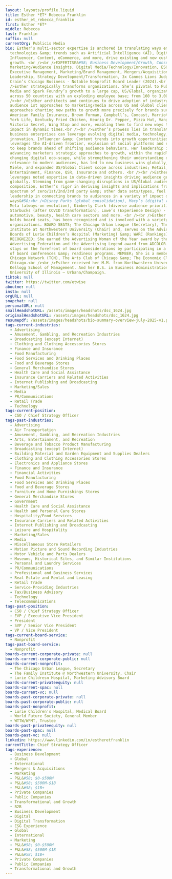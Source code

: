 ```yaml
---
layout: layouts/profile.liquid
title: Esther *ET* Rebecca Franklin
id: esther_et_rebecca_franklin
first: Esther *ET*
middle: Rebecca
last: Franklin
suffix: null
currentOrg: Publicis Media
bio: Esther’s multi-sector expertise is anchored in translating ways emerging
  technologies &amp; trends such as Artificial Intelligence (AI), Digital Media,
  Influencer, Content, eCommerce, and more, drive existing and new customer
  growth. <br /><br />EXPERTISE&#58; Business Development/Growth, Consumer
  Marketing/Audience Insights, Digital Media/Technology/Innovation, ESG,
  Executive Management, Marketing/Brand Management, Mergers/Acquisitions, Senior
  Leadership, Strategy Development/Transformation, 3x Cannes Lions Judge,
  Crain’s Chicago Business - Notable Nonprofit Board Leader (2024).<br /><br
  />Esther strategically transforms organizations. She’s pivotal to Publicis
  Media and Spark Foundry’s growth to a large cap, US/Global, organization,
  across 50 countries with an exploding employee base; from 160 to 3,000+. <br
  /><br />Esther architects and continues to drive adoption of industry-leading,
  audience 1st approaches to marketing/media across US and Global clients -
  approaches charting new paths to growth more precisely for brands such as;
  American Family Insurance, Brown Forman, Campbell’s, Comcast, Marriott, New
  York Life, Kentucky Fried Chicken, Keurig Dr. Pepper, Pizza Hut, Vanguard,
  Victoria Secret, Wing Stop and more, enabling them to find new ways to deliver
  impact in dynamic times.<br /><br />Esther’s prowess lies in translating ways
  business enterprises can leverage evolving digital media, technology,
  innovation, Influencer &amp; Content trends into growth opportunities. She
  leverages the AI-driven frontier, explosion of social platforms and eCommerce
  to keep brands ahead of shifting audience behaviors. Her leadership in
  advancing marketers strategic approaches to growth, within the rapidly
  changing digital eco-scape, while strengthening their understanding of its
  relevance to modern audiences, has led to new business wins globally, such as
  Miele, and expanded US/Global Client scope across industries; Retail, CPG,
  Entertainment, Finance, QSR, Insurance and others. <br /><br />Esther
  leverages noted expertise in data-driven insights driving audience growth
  globally. Stemming from game-changing disruptions in US/Global audience
  composition, Esther’s rigor in deriving insights and implications from a broad
  spectrum of zero/1st/2nd/3rd party &amp; other data sets/types, fuel her
  leadership in connecting brands to audiences in a variety of impact driving
  ways&#58;<br />Disney Parks (global consolidation), Macy’s (digital retail),
  Meta (always-on evolution), Kimberly Clark (diverse audience prioritization),
  Starbucks (after COVID transformation), Lowe’s (Experience Design) -
  automotive, beauty, health care sectors and more. <br /><br />Esther currently
  holds board seats, has been recognized and is involved with a variety of
  organizations. BOARD SEATS; The Chicago Urban League (Secretary), The Family
  Institute at Northwestern University (Chair) and, serves on the Advisory
  Boards of Lurie Children’s Hospital (Marketing) &amp; WARC (Rankings).
  RECOGNIZED; She earned the Advertising Woman of the Year award by the Chicago
  Advertising Federation and the Advertising Legend award from ADCOLOR. She
  stays on the forefront of board considerations by participating in a variety
  of board conferences &amp; readiness programs. MEMBER; She is a member of The
  Chicago Network (TCN), The Arts Club of Chicago &amp; The Economic Club of
  Chicago.<br /><br />Esther received her M.M. from Northwestern University –
  Kellogg School of Management. And her B.S. in Business Administration from the
  University of Illinois – Urbana/Champaign.
tiktok: null
twitter: https://twitter.com/etwise
aboutme: null
insta: null
orgURL: null
snapchat: null
personalURL: null
smallHeadshotURL: /assets/images/headshots/dsc_1624.jpg
originalHeadshotURL: /assets/images/headshots/dsc_1624.jpg
resumepdf: /assets/images/headshots/bio-summary-overview-july-2025-v1.pdf
tags-current-industries:
  - Advertising
  - Amusement, Gambling, and Recreation Industries
  - Broadcasting (except Internet)
  - Clothing and Clothing Accessories Stores
  - Finance and Insurance
  - Food Manufacturing
  - Food Services and Drinking Places
  - Food and Beverage Stores
  - General Merchandise Stores
  - Health Care and Social Assistance
  - Insurance Carriers and Related Activities
  - Internet Publishing and Broadcasting
  - Marketing/Sales
  - Media
  - PR/Communications
  - Retail Trade
  - Technology
tags-current-position:
  - CSO / Chief Strategy Officer
tags-past-industries:
  - Advertising
  - Air Transportation
  - Amusement, Gambling, and Recreation Industries
  - Arts, Entertainment, and Recreation
  - Beverage and Tobacco Product Manufacturing
  - Broadcasting (except Internet)
  - Building Material and Garden Equipment and Supplies Dealers
  - Clothing and Clothing Accessories Stores
  - Electronics and Appliance Stores
  - Finance and Insurance
  - Financial Activities
  - Food Manufacturing
  - Food Services and Drinking Places
  - Food and Beverage Stores
  - Furniture and Home Furnishings Stores
  - General Merchandise Stores
  - Government
  - Health Care and Social Assistance
  - Health and Personal Care Stores
  - Hospitality/Food Services
  - Insurance Carriers and Related Activities
  - Internet Publishing and Broadcasting
  - Leisure and Hospitality
  - Marketing/Sales
  - Media
  - Miscellaneous Store Retailers
  - Motion Picture and Sound Recording Industries
  - Motor Vehicle and Parts Dealers
  - Museums, Historical Sites, and Similar Institutions
  - Personal and Laundry Services
  - PR/Communications
  - Professional and Business Services
  - Real Estate and Rental and Leasing
  - Retail Trade
  - Service-Providing Industries
  - Tax/Business Advisory
  - Technology
  - Telecommunications
tags-past-position:
  - CSO / Chief Strategy Officer
  - EVP / Executive Vice President
  - President
  - SVP / Senior Vice President
  - VP / Vice President
tags-current-board-service:
  - Nonprofit
tags-past-board-service:
  - Nonprofit
boards-current-corporate-private: null
boards-current-corporate-public: null
boards-current-nonprofit:
  - The Chicago Urban League, Secretary
  - The Family Institute @ Northwestern University, Chair
  - Lurie Childresn Hospital, Marketing Advisory Board
boards-current-privateequity: null
boards-current-spac: null
boards-current-vc: null
boards-past-corporate-private: null
boards-past-corporate-public: null
boards-past-nonprofit:
  - Lurie Children's Hospital, Medical Board
  - World Future Society, General Member
  - WTTW/WFMT, Trustee
boards-past-privateequity: null
boards-past-spac: null
boards-past-vc: null
linkedin: https://www.linkedin.com/in/estheretfranklin
currentTitle: Chief Strategy Officer
tags-experience:
  - Business Development
  - Global
  - International
  - Mergers & Acquisitions
  - Marketing
  - P&L&#58; $0-$500M
  - P&L&#58; $500M-$1B
  - P&L&#58; $1B+
  - Private Companies
  - Public Companies
  - Transformational and Growth
  - B2B
  - Business Development
  - Digital
  - Digital Transformation
  - ESG Experience
  - Global
  - International
  - Marketing
  - P&L&#58; $0-$500M
  - P&L&#58; $500M-$1B
  - P&L&#58; $1B+
  - Private Companies
  - Public Companies
  - Transformational and Growth
---
```

